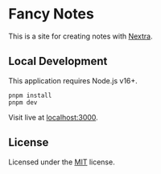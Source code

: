 # Fancy Notes

This is a site for creating notes with [Nextra](https://nextra.site).

## Local Development

This application requires Node.js v16+.

```
pnpm install
pnpm dev
```

Visit live at [localhost:3000](http://localhost:3000).

## License

Licensed under the [MIT](LICENSE) license.
